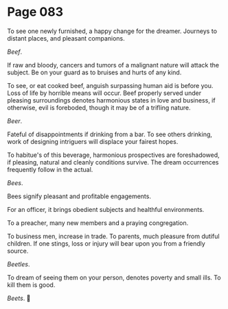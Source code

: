 # Page 083
To see one newly furnished, a happy change for the dreamer.
Journeys to distant places, and pleasant companions.


_Beef_.


If raw and bloody, cancers and tumors of a malignant nature will attack
the subject. Be on your guard as to bruises and hurts of any kind.


To see, or eat cooked beef, anguish surpassing human aid is before you.
Loss of life by horrible means will occur. Beef properly served under
pleasing surroundings denotes harmonious states in love and business,
if otherwise, evil is foreboded, though it may be of a trifling nature.


_Beer_.


Fateful of disappointments if drinking from a bar. To see others drinking,
work of designing intriguers will displace your fairest hopes.


To habitue's of this beverage, harmonious prospectives are foreshadowed,
if pleasing, natural and cleanly conditions survive. The dream occurrences
frequently follow in the actual.


_Bees_.


Bees signify pleasant and profitable engagements.


For an officer, it brings obedient subjects and healthful environments.


To a preacher, many new members and a praying congregation.


To business men, increase in trade. To parents, much pleasure
from dutiful children. If one stings, loss or injury will bear
upon you from a friendly source.


_Beetles_.


To dream of seeing them on your person, denotes poverty and small ills.
To kill them is good.


_Beets_.
